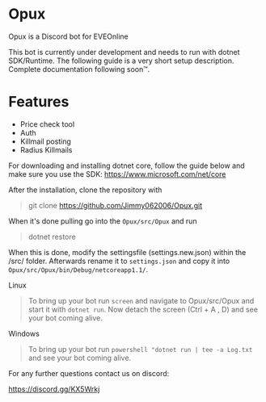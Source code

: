 # Opux
Opux is a Discord bot for EVEOnline

This bot is currently under development and needs to run with dotnet SDK/Runtime. The following guide is a very short setup description. Complete documentation following soon™.

# Features
* Price check tool
* Auth
* Killmail posting
* Radius Killmails


For downloading and installing dotnet core, follow the guide below and make sure you use the SDK:
https://www.microsoft.com/net/core

After the installation, clone the repository with

> git clone https://github.com/Jimmy062006/Opux.git

When it's done pulling go into the `Opux/src/Opux` and run 

> dotnet restore

When this is done, modify the settingsfile (settings.new.json) within the /src/ folder. 
Afterwards rename it to `settings.json` and copy it into `Opux/src/Opux/bin/Debug/netcoreapp1.1/`. 

Linux

> To bring up your bot run `screen` and navigate to Opux/src/Opux and
> start it with `dotnet run`. Now detach the screen (Ctrl + A , D) and
> see your bot coming alive.

Windows

> To bring up your bot run `powershell "dotnet run | tee -a Log.txt` and
> see your bot coming alive.

For any further questions contact us on discord:

https://discord.gg/KX5Wrkj
